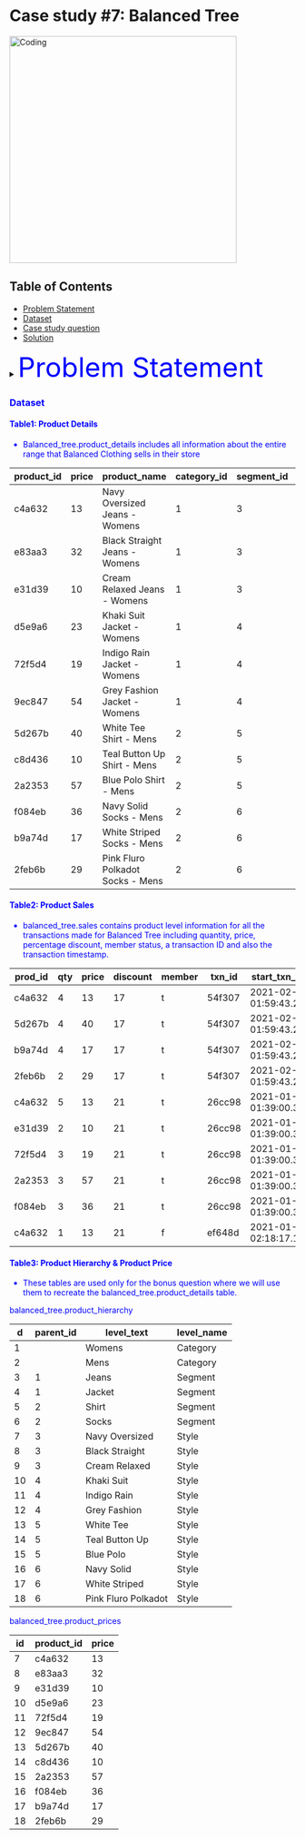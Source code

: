 
# Case study #7: Balanced Tree
<img align="center" alt="Coding" width="400" src="https://github.com/Megzu07/8-Week-SQL-Challenge/assets/109617407/b276ba00-b950-456c-831c-582b5479f5af">

## Table of Contents

- [Problem Statement](#introduction)
- [Dataset](#introduction)
- [Case study question](#introduction)
- [Solution](#introduction)

<details>
<summary><font color="blue"><font size ="10">Problem Statement</font></summary>
<p style="font-size: 8px;">   
  
 Balanced Tree Clothing Company prides itself on providing an optimized range of clothing and lifestyle wear for the modern adventurer!
Danny, the CEO of this trendy fashion company has asked you to assist the team’s merchandising teams analyse their sales performance and generate a basic financial report to share with the wider business. 
</p>
</details>

### Dataset
#### Table1: Product Details

- Balanced_tree.product_details includes all information about the entire range that Balanced Clothing sells in their store

| product_id | price | product_name                   | category_id | segment_id | style_id | category_name | segment_name | style_name        |
|------------|-------|--------------------------------|-------------|------------|----------|---------------|--------------|------------------|
| c4a632     | 13    | Navy Oversized Jeans - Womens  | 1           | 3          | 7        | Womens        | Jeans        | Navy Oversized    |
| e83aa3     | 32    | Black Straight Jeans - Womens | 1           | 3          | 8        | Womens        | Jeans        | Black Straight    |
| e31d39     | 10    | Cream Relaxed Jeans - Womens  | 1           | 3          | 9        | Womens        | Jeans        | Cream Relaxed    |
| d5e9a6     | 23    | Khaki Suit Jacket - Womens    | 1           | 4          | 10       | Womens        | Jacket       | Khaki Suit       |
| 72f5d4     | 19    | Indigo Rain Jacket - Womens   | 1           | 4          | 11       | Womens        | Jacket       | Indigo Rain      |
| 9ec847     | 54    | Grey Fashion Jacket - Womens  | 1           | 4          | 12       | Womens        | Jacket       | Grey Fashion      |
| 5d267b     | 40    | White Tee Shirt - Mens        | 2           | 5          | 13       | Mens          | Shirt        | White Tee         |
| c8d436     | 10    | Teal Button Up Shirt - Mens   | 2           | 5          | 14       | Mens          | Shirt        | Teal Button Up    |
| 2a2353     | 57    | Blue Polo Shirt - Mens        | 2           | 5          | 15       | Mens          | Shirt        | Blue Polo         |
| f084eb     | 36    | Navy Solid Socks - Mens       | 2           | 6          | 16       | Mens          | Socks        | Navy Solid        |
| b9a74d     | 17    | White Striped Socks - Mens    | 2           | 6          | 17       | Mens          | Socks        | White Striped     |
| 2feb6b     | 29    | Pink Fluro Polkadot Socks - Mens | 2        | 6          | 18       | Mens          | Socks        | Pink Fluro Polkadot |

#### Table2: Product Sales 

- balanced_tree.sales contains product level information for all the transactions made for Balanced Tree including quantity, price, percentage discount, member status, a transaction ID and also the transaction timestamp.

| prod_id | qty | price | discount | member | txn_id | start_txn_time        |
|---------|-----|-------|----------|--------|-------|-----------------------|
| c4a632  | 4   | 13    | 17       | t      | 54f307 | 2021-02-13 01:59:43.296 |
| 5d267b  | 4   | 40    | 17       | t      | 54f307 | 2021-02-13 01:59:43.296 |
| b9a74d  | 4   | 17    | 17       | t      | 54f307 | 2021-02-13 01:59:43.296 |
| 2feb6b  | 2   | 29    | 17       | t      | 54f307 | 2021-02-13 01:59:43.296 |
| c4a632  | 5   | 13    | 21       | t      | 26cc98 | 2021-01-19 01:39:00.3456 |
| e31d39  | 2   | 10    | 21       | t      | 26cc98 | 2021-01-19 01:39:00.3456 |
| 72f5d4  | 3   | 19    | 21       | t      | 26cc98 | 2021-01-19 01:39:00.3456 |
| 2a2353  | 3   | 57    | 21       | t      | 26cc98 | 2021-01-19 01:39:00.3456 |
| f084eb  | 3   | 36    | 21       | t      | 26cc98 | 2021-01-19 01:39:00.3456 |
| c4a632  | 1   | 13    | 21       | f      | ef648d | 2021-01-27 02:18:17.1648 |
  
#### Table3: Product Hierarchy & Product Price
- These tables are used only for the bonus question where we will use them to recreate the balanced_tree.product_details table.

balanced_tree.product_hierarchy

| d  | parent_id | level_text         | level_name |
|---|-----------|-------------------|------------|
| 1  |           | Womens            | Category   |
| 2  |           | Mens              | Category   |
| 3  | 1         | Jeans              | Segment    |
| 4  | 1         | Jacket             | Segment    |
| 5  | 2         | Shirt              | Segment    |
| 6  | 2         | Socks              | Segment    |
| 7  | 3         | Navy Oversized     | Style      |
| 8  | 3         | Black Straight     | Style      |
| 9  | 3         | Cream Relaxed      | Style      |
| 10 | 4         | Khaki Suit         | Style      |
| 11 | 4         | Indigo Rain        | Style      |
| 12 | 4         | Grey Fashion       | Style      |
| 13 | 5         | White Tee          | Style      |
| 14 | 5         | Teal Button Up     | Style      |
| 15 | 5         | Blue Polo          | Style      |
| 16 | 6         | Navy Solid         | Style      |
| 17 | 6         | White Striped      | Style      |
| 18 | 6         | Pink Fluro Polkadot | Style      |

balanced_tree.product_prices

| id  | product_id | price |
|----|------------|-------|
| 7   | c4a632     | 13    |
| 8   | e83aa3     | 32    |
| 9   | e31d39     | 10    |
| 10  | d5e9a6     | 23    |
| 11  | 72f5d4     | 19    |
| 12  | 9ec847     | 54    |
| 13  | 5d267b     | 40    |
| 14  | c8d436     | 10    |
| 15  | 2a2353     | 57    |
| 16  | f084eb     | 36    |
| 17  | b9a74d     | 17    |
| 18  | 2feb6b     | 29    |










